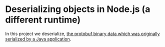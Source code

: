 # Deserializing objects in Node.js (a different runtime)

In this project we deserialize, [the protobuf binary data which was originally serialized by a Java application](https://github.com/eMahtab/java-projects/tree/master/protobuf-example).
